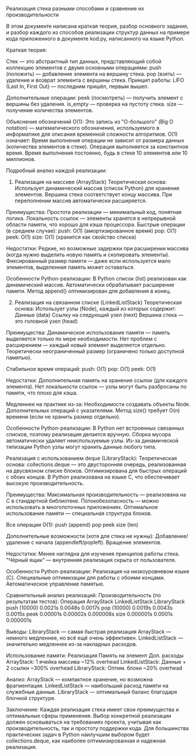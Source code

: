   Реализация стека разными способами и сравнение их производительности

  В этом документе написана краткая теория, разбор основного задания, и разбор каждого из способов реализации структур данных на примере кода приложенного в документе kod.py, написанного на языке Python.

  Краткая теория: 

  Стек — это абстрактный тип данных, представляющий собой коллекцию элементов с двумя основными операциями:
push (положить) — добавление элемента на вершину стека.
pop (взять) — удаление и возврат элемента с вершины стека.
Принцип работы: LIFO (Last In, First Out) — последним пришёл, первым вышел.

  Дополнительные операции:
peek (посмотреть) — получить элемент с вершины без удаления.
is_empty — проверка на пустоту стека.
size — получение количества элементов.
  
  Объяснение обозначений O(1):
Это запись из "О-большого" (Big O notation) — математического обозначения, используемого в информатике для описания временной сложности алгоритмов.
  O(1) означает:
Время выполнения операции не зависит от размера данных (количества элементов в стеке).
Операция выполняется за константное время.
Время выполнения постоянно, будь в стеке 10 элементов или 10 миллионов.
  
  
  Подробный анализ каждой реализации:
  1. Реализация на массиве (ArrayStack)
  Теоретическая основа:
  Использует динамический массив (список Python) для хранения элементов.
Вершина стека соответствует концу массива.
При переполнении массив автоматически расширяется.

  Преимущества:
Простота реализации — минимальный код, понятная логика.
Локальность ссылок — элементы хранятся в непрерывной области памяти, что хорошо для кэша процессора.
  Быстрые операции (в среднем случае):
push: O(1) (амортизированное время)
pop: O(1)
peek: O(1)
size: O(1) (хранится как свойство списка)

  Недостатки:
Редкие, но возможные задержки при расширении массива (когда нужно выделить новую память и скопировать элементы).
Фиксированный размер памяти — даже если используется мало элементов, выделенная память может оставаться.

  Особенности Python-реализации:
В Python список (list) реализован как динамический массив.
Автоматически обрабатывает расширение памяти.
Метод append() оптимизирован для добавления в конец.

  2. Реализация на связанном списке (LinkedListStack)
  Теоретическая основа:
  Использует узлы (Node), каждый из которых содержит:
Данные (data)
Ссылку на следующий узел (next)
Вершина стека — это головной узел (head)

  Преимущества:
Динамическое использование памяти — память выделяется только по мере необходимости.
Нет проблем с расширением — каждый новый элемент выделяется отдельно.
Теоретически неограниченный размер (ограничено только доступной памятью).

  Стабильное время операций:
push: O(1)
pop: O(1)
peek: O(1)

Недостатки:
Дополнительная память на хранение ссылок (для каждого элемента).
Нет локальности ссылок — узлы могут быть разбросаны по памяти, что плохо для кэша.

  Медленнее на практике из-за:
Необходимости создавать объекты Node.
Дополнительных операций с указателями.
Метод size() требует O(n) времени (если не хранить размер отдельно).

  Особенности Python-реализации:
В Python нет встроенных связанных списков, поэтому реализация делается вручную.
Сборка мусора автоматически удаляет неиспользуемые узлы.
Из-за динамической типизации Python узлы могут хранить данные любого типа.

  Реализация с использованием deque (LibraryStack):
  Теоретическая основа:
collections.deque — это двусторонняя очередь, реализованная на двусвязном списке блоков.
Оптимизирована для быстрых операций с обоих концов.
В Python реализована на языке C, что обеспечивает высокую производительность.

  Преимущества:
Максимальная производительность — реализована на C в стандартной библиотеке.
Потокобезопасность — можно использовать в многопоточных приложениях.
Оптимальное использование памяти — специальная структура блоков.

  Все операции O(1):
push (append)
pop
peek
size (len)

Дополнительные возможности (хотя для стека не нужны):
Добавление/удаление с начала (appendleft/popleft).
Вращение элементов.

  Недостатки:
Менее наглядна для изучения принципов работы стека.
"Чёрный ящик" — внутренняя реализация скрыта от пользователя.

  Особенности Python-реализации:
Реализация на низкоуровневом языке (C).
Специальные оптимизации для работы с обоими концами.
Автоматическое управление памятью.

  Сравнительный анализ реализаций:
  Производительность (по результатам тестов):
Операция	      ArrayStack	 LinkedListStack	LibraryStack
push (10000)	  0.0021s         0.0048s         0.0017s
pop (10000)	    0.0019s	        0.0043s	        0.0015s
peek	          0.00001s	      0.00002s	      0.000008s
size	          0.000001s	      0.0001s	        0.000001s

  Выводы:
LibraryStack — самая быстрая реализация
ArrayStack — немного медленнее, но всё ещё очень эффективен.
LinkedListStack — значительно медленнее из-за накладных расходов.

  Использование памяти:
Реализация	      Память на элемент	Доп. расходы
ArrayStack:	      1 ячейка массива	~12% overhead
LinkedListStack:	Данные + 2 ссылки	~300% overhead
LibraryStack:	    Оптим. блоки	~20% overhead

  Анализ:
ArrayStack — компактное хранение, но возможна фрагментация.
LinkedListStack — наибольший расход памяти на служебные данные.
LibraryStack — оптимальный баланс благодаря блочной структуре.

Заключение:
Каждая реализация стека имеет свои преимущества и оптимальные сферы применения. Выбор конкретной реализации должен основываться на требованиях проекта, учитывая как производительность, так и простоту поддержки кода. Для большинства практических задач в Python наилучшим выбором будет collections.deque, как наиболее оптимизированная и надежная реализация.
